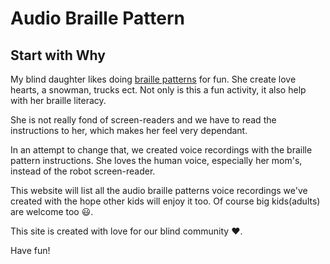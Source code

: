 # Audio Braille Pattern

## Start with Why

My blind daughter likes doing [braille patterns](https://www.pathstoliteracy.org/strategies/just-fun-braille-designs) for fun. She create love hearts, a snowman, trucks ect. Not only is this a fun activity, it also help with her braille literacy.

She is not really fond of screen-readers and we have to read the instructions to her, which makes her feel very dependant.

In an attempt to change that, we created voice recordings with the braille pattern instructions. She loves the human voice, especially her mom's, instead of the robot screen-reader. 

This website will list all the audio braille patterns voice recordings  we've created with the hope other kids will enjoy it too. Of course big kids(adults) are welcome too :smiley:.

This site is created with love for our blind community :heart:.

Have fun!